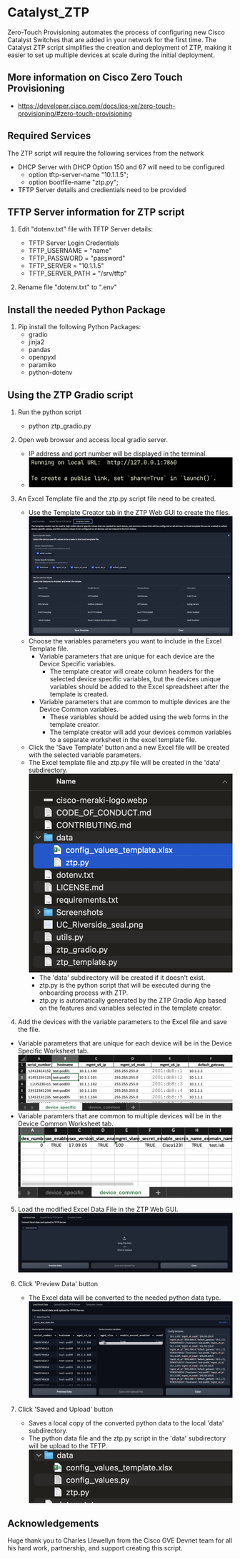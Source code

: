 # Catalyst_ZTP
Zero-Touch Provisioning automates the process of configuring new Cisco Catalyst Switches that are added in your network for the first time. The Catalyst ZTP script simplifies the creation and deployment of ZTP, making it easier to set up multiple devices at scale during the initial deployment.

## More information on Cisco Zero Touch Provisioning
* https://developer.cisco.com/docs/ios-xe/zero-touch-provisioning/#zero-touch-provisioning


## Required Services
The ZTP script will require the following services from the network
* DHCP Server with DHCP Option 150 and 67 will need to be configured
   * option tftp-server-name "10.1.1.5";
   * option bootfile-name "ztp.py";
* TFTP Server details and credientials need to be provided


## TFTP Server information for ZTP script
1. Edit "dotenv.txt" file with TFTP Server details:
    * TFTP Server Login Credentials
    * TFTP_USERNAME = "name"
    * TFTP_PASSWORD = "password"
    * TFTP_SERVER = "10.1.1.5"
    * TFTP_SERVER_PATH = "/srv/tftp"

2.  Rename file "dotenv.txt" to ".env"


## Install the needed Python Package
1.  Pip install the following Python Packages:
    * gradio
    * jinja2
    * pandas
    * openpyxl
    * paramiko
    * python-dotenv


## Using the ZTP Gradio script
1. Run the python script
    * python ztp_gradio.py

2.  Open web browser and access local gradio server. 
    * IP address and port number will be displayed in the terminal.
    * ![gradio_url](https://github.com/jtsu/Catalyst_ZTP/blob/main/Screenshots/gradio_url.png?raw=true)

3.  An Excel Template file and the ztp.py script file need to be created.
    * Use the Template Creator tab in the ZTP Web GUI to create the files.
    ![template_creator](https://github.com/jtsu/Catalyst_ZTP/blob/main/Screenshots/template_creator.png?raw=true)
    * Choose the variables parameters you want to include in the Excel Template file.
       * Variable parameters that are unique for each device are the Device Specific variables.
          * The template creator will create column headers for the selected device specific variables, but the devices unique variables should be added to the Excel spreadsheet after the template is created. 
       * Variable parameters that are common to multiple devices are the Device Common variables.
          * These variables should be added using the web forms in the template creator.
          * The template creator will add your devices common variables to a separate worksheet in the excel template file.
    * Click the 'Save Template' button and a new Excel file will be created with the selected variable parameters. 
    * The Excel template file and ztp.py file will be created in the 'data' subdirectory.
      ![gradio_url](https://github.com/jtsu/Catalyst_ZTP/blob/main/Screenshots/data_subdir.png?raw=true)
       * The 'data' subdirectory will be created if it doesn't exist.
       * ztp.py is the python script that will be executed during the onboarding process with ZTP.
       * ztp.py is automatically generated by the ZTP Gradio App based on the features and variables selected in the template creator.


4.  Add the devices with the variable parameters to the Excel file and save the file.
   * Variable parameters that are unique for each device will be in the Device Specific Worksheet tab.    
   ![gradio_url](https://github.com/jtsu/Catalyst_ZTP/blob/main/Screenshots/excel_specific.png?raw=true)
   * Variable paramters that are common to multiple devices will be in the Device Common Worksheet tab.
    ![gradio_url](https://github.com/jtsu/Catalyst_ZTP/blob/main/Screenshots/excel_common.png?raw=true)
  
5.  Load the modified Excel Data File in the ZTP Web GUI.
    ![load_data](https://github.com/jtsu/Catalyst_ZTP/blob/main/Screenshots/load_data.png?raw=true)
   
6.  Click 'Preview Data' button
    * The Excel data will be converted to the needed python data type.
   ![gradio_url](https://github.com/jtsu/Catalyst_ZTP/blob/main/Screenshots/data_loaded.png?raw=true)

7.  Click 'Saved and Upload' button
    * Saves a local copy of the converted python data to the local 'data' subdirectory.
    * The python data file and the ztp.py script in the 'data' subdirectory will be upload to the TFTP.
    ![gradio_url](https://github.com/jtsu/Catalyst_ZTP/blob/main/Screenshots/data_subdir2.png?raw=true)


## Acknowledgements
Huge thank you to Charles Llewellyn from the Cisco GVE Devnet team for all his hard work, partnership, and support creating this script.

